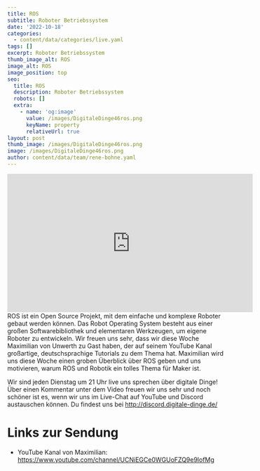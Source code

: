 ```yaml
---
title: ROS
subtitle: Roboter Betriebssystem
date: '2022-10-18'
categories:
  - content/data/categories/live.yaml
tags: []
excerpt: Roboter Betriebssystem
thumb_image_alt: ROS
image_alt: ROS
image_position: top
seo:
  title: ROS
  description: Roboter Betriebssystem
  robots: []
  extra:
    - name: 'og:image'
      value: /images/DigitaleDinge46ros.png
      keyName: property
      relativeUrl: true
layout: post
thumb_image: /images/DigitaleDinge46ros.png
image: /images/DigitaleDinge46ros.png
author: content/data/team/rene-bohne.yaml
---
```

<iframe width="560" height="315"
src="https://www.youtube.com/embed/_nLYFoyFG6k?modestbranding=1"
frameborder="0" allow="accelerometer; autoplay; encrypted-media;
gyroscope; picture-in-picture" allowfullscreen>\\\</iframe>
ROS ist ein Open Source Projekt, mit dem einfache und komplexe Roboter gebaut werden können. Das Robot Operating System besteht aus einer großen Softwarebibliothek und elementaren Werkzeugen, um eigene Roboter zu entwickeln. Wir freuen uns sehr, dass wir diese Woche Maximilian von Unwerth zu Gast haben, der auf seinem YouTube Kanal großartige, deutschsprachige Tutorials zu dem Thema hat. Maximilian wird uns diese Woche einen groben Überblick über ROS geben und uns motivieren, warum ROS und Robotik ein tolles Thema für Maker ist.

Wir sind jeden Dienstag um 21 Uhr live uns sprechen über digitale Dinge! Über einen Kommentar unter dem Video freuen wir uns sehr und noch schöner ist es, wenn wir uns im Live-Chat auf YouTube und Discord austauschen können. Du findest uns bei http://discord.digitale-dinge.de/

# Links zur Sendung

* YouTube Kanal von Maximilian: https://www.youtube.com/channel/UCNiEGCe0WGUoFZQ9e9lofMg
